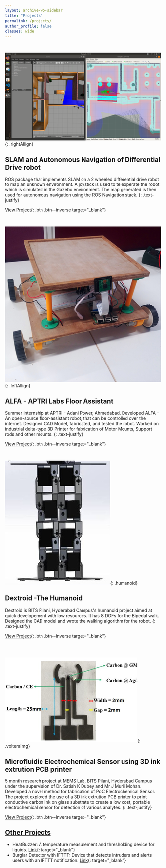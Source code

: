 ```yaml
---
layout: archive-wo-sidebar
title: "Projects"
permalink: /projects/
author_profile: false
classes: wide
---
```

<br /> 

![diff_drive_bot ](../assets/images/diffdrivebot.png){: .rightAllign}
## SLAM and Autonomous Navigation of Differential Drive robot

ROS package that implements SLAM on a 2 wheeled differential drive robot to map an unknown environment. A joystick is used to teleoperate the robot which is simulated in the Gazebo environment. The map generated is then used for autonomous navigation using the ROS Navigation stack. 
{: .text-justify}

[View Project](https://github.com/devanshdhrafani/diff_drive_bot){: .btn .btn--inverse target="_blank"}

<br /> 

![ALFA](../assets/images/aptri.jpg){: .leftAllign}
## ALFA - APTRI Labs Floor Assistant 

Summer internship at APTRI - Adani Power, Ahmedabad. Developed ALFA - An open-source floor-assistant robot, that can be controlled over the internet. Designed CAD Model, fabricated, and tested the robot. Worked on industrial delta-type 3D Printer for fabrication of Motor Mounts, Support rods and other mounts. 
{: .text-justify}

[View Project](https://github.com/YugAjmera/ALFA){: .btn .btn--inverse target="_blank"}

<br /> 


![Humanoid](../assets/images/dextroid.jpg){: .humanoid}
## Dextroid -The Humanoid 

Dextroid is BITS Pilani, Hyderabad Campus's humanoid project aimed at quick developement with low resources. It has 8 DOFs for the Bipedal walk. Designed the CAD model and wrote the walking algorithm for the robot.
{: .text-justify}

[View Project](https://technopediabphc.wordpress.com/2017/04/18/the-bipedhumanoid-project-prototype-3/){: .btn .btn--inverse target="_blank"}

<br /> 
<br /> 

![MEMS](../assets/images/mems.png){: .volteraImg}
## Microfluidic Electrochemical Sensor using 3D ink extrution PCB printer

5 month research project at MEMS Lab, BITS Pilani, Hyderabad Campus under the supervision of Dr. Satish K Dubey and Mr J Murli Mohan. Developed a novel method for fabrication of PoC Electrochemical Sensor. The project explored the use of a 3D ink extrution PCB printer to print conductive carbon ink on glass substrate to create a low cost, portable electrochemical sensor for detection of various analytes. 
{: .text-justify}

[View Project](https://drive.google.com/file/d/1bafLemPgnb8VGFxrK0f75SG60DnSqTyA/view?usp=sharing){: .btn .btn--inverse target="_blank"}

## <ins>Other Projects</ins>

- HeatBuzzer: A temperature measurement and thresholding device for liquids. [Link](https://github.com/devanshdhrafani/HeatBuzzer){: target="_blank"}
- Burglar Detector with IFTTT: Device that detects intruders and alerts users with an IFTTT notification. [Link](https://github.com/devanshdhrafani/Burglar-Detector-with-IFTTT){: target="_blank"}
